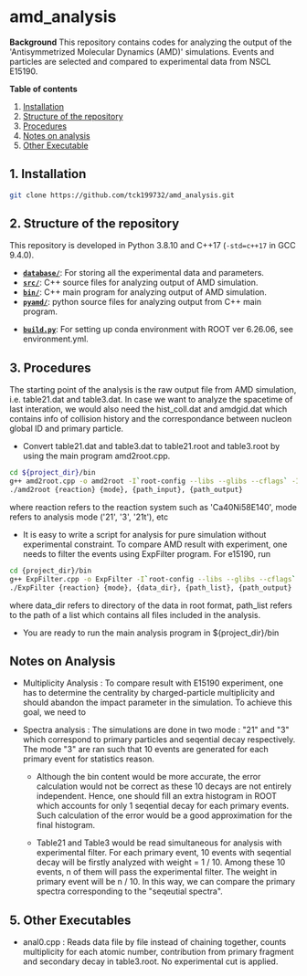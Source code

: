 # amd_analysis


**Background**
This repository contains codes for analyzing the output of the 'Antisymmetrized Molecular Dynamics (AMD)' simulations. Events and particles are selected and compared to experimental data from NSCL E15190.

**Table of contents**
1. [Installation](#1-installation)
2. [Structure of the repository](#2-structure-of-the-repository)
3. [Procedures](#3-procedures)
4. [Notes on analysis](#4-notes-on-analysis)
5. [Other Executable](#4-other-executables)

## 1. Installation
```bash
git clone https://github.com/tck199732/amd_analysis.git
```

## 2. Structure of the repository
This repository is developed in Python 3.8.10 and C++17 (`-std=c++17` in GCC 9.4.0).
- [**`database/`**](database/): For storing all the experimental data and parameters.
- [**`src/`**](src/): C++ source files for analyzing output of AMD simulation.
- [**`bin/`**](bin/): C++ main program for analyzing output of AMD simulation.
- [**`pyamd/`**](pyamd/): python source files for analyzing output from C++ main program.
<!-- - **`pynb/`**](pynb/): jupyter notebook files for illustrating the analysis and results. -->
- [**`build.py`**](build.py): For setting up conda environment with ROOT ver 6.26.06, see environment.yml.

## 3. Procedures
The starting point of the analysis is the raw output file from AMD simulation, i.e. table21.dat and table3.dat. In case we want to analyze the spacetime of last interation, we would also need the hist_coll.dat and amdgid.dat which contains info of collision history and the correspondance between nucleon global ID and primary particle. 

- Convert table21.dat and table3.dat to table21.root and table3.root by using the main program amd2root.cpp.
```bash
cd ${project_dir}/bin
g++ amd2root.cpp -o amd2root -I`root-config --libs --glibs --cflags` -I../src
./amd2root {reaction} {mode}, {path_input}, {path_output}
```
where reaction refers to the reaction system such as 'Ca40Ni58E140', mode refers to analysis mode ('21', '3', '21t'), etc

- It is easy to write a script for analysis for pure simulation without experimental constraint. To compare AMD result with experiment, one needs to filter the events using ExpFilter program. For e15190, run 
```bash
cd {project_dir}/bin
g++ ExpFilter.cpp -o ExpFilter -I`root-config --libs --glibs --cflags` -I${project_dir}/src
./ExpFilter {reaction} {mode}, {data_dir}, {path_list}, {path_output}
```
where data_dir refers to directory of the data in root format, path_list refers to the path of a list which contains all files included in the analysis.

- You are ready to run the main analysis program in ${project_dir}/bin

## Notes on Analysis

- Multiplicity Analysis : To compare result with E15190 experiment, one has to determine the centrality by charged-particle multiplicity and should abandon the impact parameter in the simulation. To achieve this goal, we need to 

- Spectra analysis : The simulations are done in two mode : "21" and "3" which correspond to primary particles and seqential decay respectively. The mode "3" are ran such that 10 events are generated for each primary event for statistics reason.
    -  Although the bin content would be more accurate, the error calculation would not be correct as these 10 decays are not entirely independent. Hence, one should fill an extra histogram in ROOT which accounts for only 1 seqential decay for each primary events. Such calculation of the error would be a good approximation for the final histogram.

    - Table21 and Table3 would be read simultaneous for analysis with experimental filter. For each primary event, 10 events with seqential decay will be firstly analyzed with weight = 1 / 10.  Among these 10 events, n of them will pass the experimental filter. The weight in primary event will be n / 10. In this way, we can compare the primary spectra corresponding to the "seqeutial spectra".

## 5. Other Executables
- anal0.cpp : Reads data file by file instead of chaining together, counts multiplicity for each atomic number, contribution from primary fragment and secondary decay in table3.root. No experimental cut is applied.
